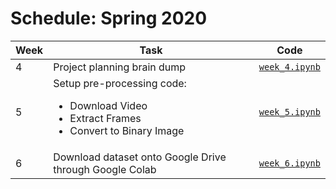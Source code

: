 # Schedule: Spring 2020

| Week | Task | Code |
| - | - | - |
| 4 | Project planning brain dump | [`week_4.ipynb`](https://github.com/mkarroqe/dancing-screen/blob/master/notebooks/spring_2020/week_4.ipynb) |
| 5 | Setup pre-processing code: <ul><li>Download Video</li><li>Extract Frames</li><li>Convert to Binary Image</li></ul> | [`week_5.ipynb`](https://github.com/mkarroqe/dancing-screen/blob/master/notebooks/spring_2020/week_5.ipynb) |
| 6 | Download dataset onto Google Drive through Google Colab | [`week_6.ipynb`](https://github.com/mkarroqe/dancing-screen/blob/master/notebooks/spring_2020/week_6.ipynb) |
